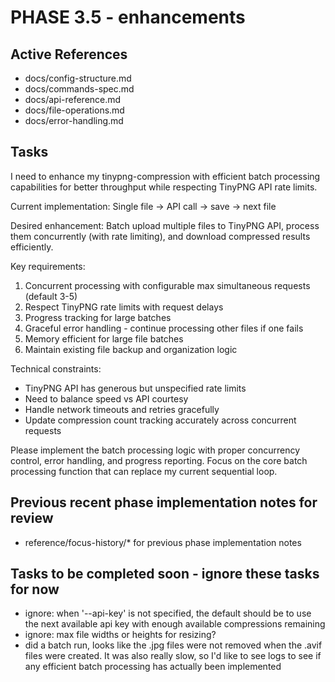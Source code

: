 # PHASE 3.5 - enhancements

## Active References
- docs/config-structure.md
- docs/commands-spec.md
- docs/api-reference.md
- docs/file-operations.md
- docs/error-handling.md

## Tasks
I need to enhance my tinypng-compression with efficient batch processing capabilities for better throughput while respecting TinyPNG API rate limits.

Current implementation: Single file → API call → save → next file

Desired enhancement: Batch upload multiple files to TinyPNG API, process them concurrently (with rate limiting), and download compressed results efficiently.

Key requirements:
1. Concurrent processing with configurable max simultaneous requests (default 3-5)
2. Respect TinyPNG rate limits with request delays
3. Progress tracking for large batches
4. Graceful error handling - continue processing other files if one fails
5. Memory efficient for large file batches
6. Maintain existing file backup and organization logic

Technical constraints:
- TinyPNG API has generous but unspecified rate limits
- Need to balance speed vs API courtesy
- Handle network timeouts and retries gracefully
- Update compression count tracking accurately across concurrent requests

Please implement the batch processing logic with proper concurrency control, error handling, and progress reporting. Focus on the core batch processing function that can replace my current sequential loop.

## Previous recent phase implementation notes for review
- reference/focus-history/* for previous phase implementation notes


## Tasks to be completed soon - ignore these tasks for now
- ignore: when '--api-key' is not specified, the default should be to use the next available api key with enough available compressions remaining
- ignore: max file widths or heights for resizing?
- did a batch run, looks like the .jpg files were not removed when the .avif files were created. It was also really slow, so I'd like to see logs to see if any efficient batch processing has actually been implemented